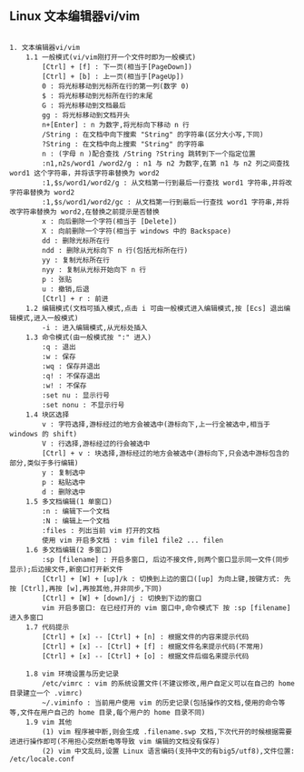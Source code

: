 ## Linux 文本编辑器vi/vim

<pre><code>
1. 文本编辑器vi/vim
    1.1 一般模式(vi/vim刚打开一个文件时即为一般模式)
        [Ctrl] + [f] : 下一页(相当于[PageDown])
        [Ctrl] + [b] : 上一页(相当于[PageUp])
        0 : 将光标移动到光标所在行的第一列(数字 0)
        $ : 将光标移动到光标所在行的末尾
        G : 将光标移动到文档最后
        gg : 将光标移动到文档开头
        n+[Enter] : n 为数字,将光标向下移动 n 行
        /String : 在文档中向下搜索 "String" 的字符串(区分大小写,下同)
        ?String : 在文档中向上搜索 "String" 的字符串
        n : (字母 n )配合查找 /String ?String 跳转到下一个指定位置
        :n1,n2s/word1 /word2/g : n1 与 n2 为数字,在第 n1 与 n2 列之间查找 word1 这个字符串，并将该字符串替换为 word2       
        :1,$s/word1/word2/g : 从文档第一行到最后一行查找 word1 字符串,并将改字符串替换为 word2
        :1,$s/word1/word2/gc : 从文档第一行到最后一行查找 word1 字符串,并将改字符串替换为 word2,在替换之前提示是否替换
        x : 向后删除一个字符(相当于 [Delete])
        X : 向前删除一个字符(相当于 windows 中的 Backspace)
        dd : 删除光标所在行
        ndd : 删除从光标向下 n 行(包括光标所在行)
        yy : 复制光标所在行
        nyy : 复制从光标开始向下 n 行
        p : 张贴
        u : 撤销,后退
        [Ctrl] + r : 前进
    1.2 编辑模式(文档可插入模式,点击 i 可由一般模式进入编辑模式,按 [Ecs] 退出编辑模式,进入一般模式)
        -i : 进入编辑模式,从光标处插入
    1.3 命令模式(由一般模式按 ":" 进入)
        :q : 退出
        :w : 保存
        :wq : 保存并退出
        :q! : 不保存退出
        :w! : 不保存
        :set nu : 显示行号
        :set nonu : 不显示行号
    1.4 块区选择
        v : 字符选择,游标经过的地方会被选中(游标向下,上一行全被选中,相当于 windows 的 shift)
        V : 行选择,游标经过的行会被选中
        [Ctrl] + v : 块选择,游标经过的地方会被选中(游标向下,只会选中游标包含的部分,类似于多行编辑)
        y : 复制选中
        p : 粘贴选中
        d : 删除选中
    1.5 多文档编辑(1 单窗口)
        :n : 编辑下一个文档
        :N : 编辑上一个文档
        :files : 列出当前 vim 打开的文档
        使用 vim 开启多文档 : vim file1 file2 ... filen
    1.6 多文档编辑(2 多窗口)
        :sp [filename] : 开启多窗口, 后边不接文件,则两个窗口显示同一文件(同步显示);后边接文件,新窗口打开新文件
        [Ctrl] + [W] + [up]/k : 切换到上边的窗口([up] 为向上键,按键方式: 先按 [Ctrl],再按 [w],再按其他,并非同步,下同)
        [Ctrl] + [W] + [down]/j : 切换到下边的窗口
        vim 开启多窗口: 在已经打开的 vim 窗口中,命令模式下 按 :sp [filename] 进入多窗口
    1.7 代码提示
        [Ctrl] + [x] -- [Ctrl] + [n] : 根据文件的内容来提示代码
        [Ctrl] + [x] -- [Ctrl] + [f] : 根据文件名来提示代码(不常用)
        [Ctrl] + [x] -- [Ctrl] + [o] : 根据文件后缀名来提示代码
        
    1.8 vim 环境设置与历史记录
        /etc/vimrc : vim 的系统设置文件(不建议修改,用户自定义可以在自己的 home 目录建立一个 .vimrc)
        ~/.viminfo : 当前用户使用 vim 的历史记录(包括操作的文档,使用的命令等等,文件在用户自己的 home 目录,每个用户的 home 目录不同)
    1.9 vim 其他
        (1) vim 程序被中断,则会生成 .filename.swp 文档,下次代开的时候根据需要进进行操作即可(不用担心突然断电等导致 vim 编辑的文档没有保存)
        (2) vim 中文乱码,设置 Linux 语言编码(支持中文的有big5/utf8),文件位置: /etc/locale.conf




  
</ode></pre>
